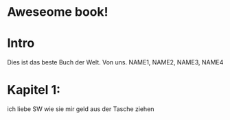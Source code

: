 Aweseome book!
===

# Intro
Dies ist das beste Buch der Welt.
Von uns.
NAME1, NAME2, NAME3, NAME4

# Kapitel 1: 

ich liebe SW wie sie mir geld aus der Tasche ziehen
